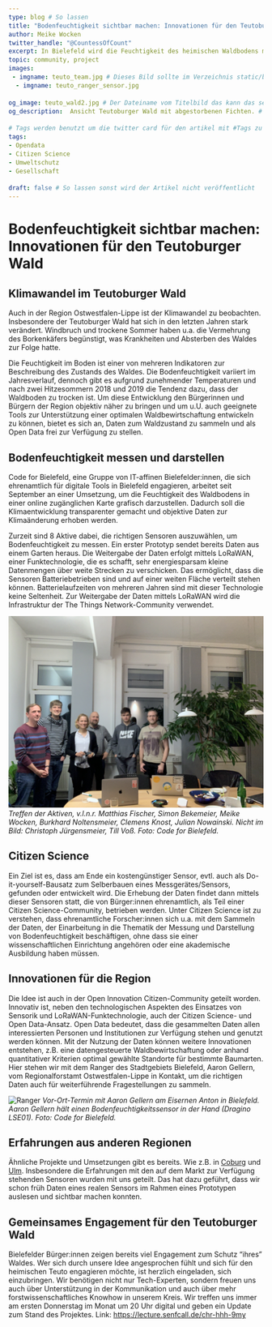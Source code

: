 ```yaml
---
type: blog # So lassen
title: "Bodenfeuchtigkeit sichtbar machen: Innovationen für den Teutoburger Wald"
author: Meike Wocken
twitter_handle: "@CountessOfCount"
excerpt: In Bielefeld wird die Feuchtigkeit des heimischen Waldbodens mit Sensoren gemessen. Ziel ist es, dafür eine Citizen Science-Community aufzubauen und die Daten für alle als Open Data und aufbereitet in einer Online-Karte zur Verfügung zu stellen.
topic: community, project
images:
 - imgname: teuto_team.jpg # Dieses Bild sollte im Verzeichnis static/blog existieren
  - imgname: teuto_ranger_sensor.jpg

og_image: teuto_wald2.jpg # Der Dateiname vom Titelbild das kann das selbe sein wie unter images und sollte auch unter static/blog liegen
og_description:  Ansicht Teutoburger Wald mit abgestorbenen Fichten. # Der alt Text zum Titelbild

# Tags werden benutzt um die twitter card für den artikel mit #Tags zu versorgen und um in Suchmaschinen gefunden zu werden
tags:
- Opendata
- Citizen Science
- Umweltschutz
- Gesellschaft

draft: false # So lassen sonst wird der Artikel nicht veröffentlicht
---
```


# Bodenfeuchtigkeit sichtbar machen: Innovationen für den Teutoburger Wald

## Klimawandel im Teutoburger Wald 

Auch in der Region Ostwestfalen-Lippe ist der Klimawandel zu beobachten. Insbesondere der Teutoburger Wald hat sich in den letzten Jahren stark verändert. Windbruch und trockene Sommer haben u.a. die Vermehrung des Borkenkäfers begünstigt, was Krankheiten und Absterben des Waldes zur Folge hatte.
 
Die Feuchtigkeit im Boden ist einer von mehreren Indikatoren zur Beschreibung des Zustands des Waldes. Die Bodenfeuchtigkeit variiert im Jahresverlauf, dennoch gibt es aufgrund zunehmender Temperaturen und nach zwei Hitzesommern 2018 und 2019 die Tendenz dazu, dass der Waldboden zu trocken ist. Um diese Entwicklung den Bürgerinnen und Bürgern der Region objektiv näher zu bringen und um u.U. auch geeignete Tools zur Unterstützung einer optimalen Waldbewirtschaftung entwickeln zu können, bietet es sich an, Daten zum Waldzustand zu sammeln und als Open Data frei zur Verfügung zu stellen.

## Bodenfeuchtigkeit messen und darstellen

Code for Bielefeld, eine Gruppe von IT-affinen Bielefelder:innen, die sich ehrenamtlich für digitale Tools in Bielefeld engagieren, arbeitet seit September an einer Umsetzung, um die Feuchtigkeit des Waldbodens in einer online zugänglichen Karte grafisch darzustellen. Dadurch soll die Klimaentwicklung transparenter gemacht und objektive Daten zur Klimaänderung erhoben werden. 

Zurzeit sind 8 Aktive dabei, die richtigen Sensoren auszuwählen, um Bodenfeuchtigkeit zu messen. Ein erster Prototyp sendet bereits Daten aus einem Garten heraus. Die Weitergabe der Daten erfolgt mittels LoRaWAN, einer Funktechnologie, die es schafft, sehr energiesparsam kleine Datenmengen über weite Strecken zu verschicken. Das ermöglicht, dass die Sensoren Batteriebetrieben sind und auf einer weiten Fläche verteilt stehen können. Batterielaufzeiten von mehreren Jahren sind mit dieser Technologie keine Seltenheit. Zur Weitergabe der Daten mittels LoRaWAN wird die Infrastruktur der The Things Network-Community verwendet. 

![Team](https://github.com/okfde/codefor.de/blob/main/static/blog/teuto_team.JPG)
_Treffen der Aktiven, v.l.n.r. Matthias Fischer, Simon Bekemeier, Meike Wocken, Burkhard Noltensmeier, Clemens Knost, Julian Nowainski. Nicht im Bild: Christoph Jürgensmeier, Till Voß.  Foto: Code for Bielefeld._

## Citizen Science

Ein Ziel ist es, dass am Ende ein kostengünstiger Sensor, evtl. auch als Do-it-yourself-Bausatz zum Selberbauen eines Messgerätes/Sensors, gefunden oder entwickelt wird. Die Erhebung der Daten findet dann mittels dieser Sensoren statt, die von Bürger:innen ehrenamtlich, als Teil einer Citizen Science-Community, betrieben werden. Unter Citizen Science ist zu verstehen, dass ehrenamtliche Forscher:innen sich u.a. mit dem Sammeln der Daten, der Einarbeitung in die Thematik der Messung und Darstellung von Bodenfeuchtigkeit beschäftigen, ohne dass sie einer wissenschaftlichen Einrichtung angehören oder eine akademische Ausbildung haben müssen. 

## Innovationen für die Region

Die Idee ist auch in der Open Innovation Citizen-Community geteilt worden. Innovativ ist, neben den technologischen Aspekten des Einsatzes von Sensorik und LoRaWAN-Funktechnologie, auch der Citizen Science- und Open Data-Ansatz. Open Data bedeutet, dass die gesammelten Daten allen interessierten Personen und Institutionen zur Verfügung stehen und genutzt werden können. Mit der Nutzung der Daten können weitere Innovationen entstehen, z.B. eine datengesteuerte Waldbewirtschaftung oder anhand quantitativer Kriterien optimal gewählte Standorte für bestimmte Baumarten. Hier stehen wir mit dem Ranger des Stadtgebiets Bielefeld, Aaron Gellern, vom Regionalforstamt Ostwestfalen-Lippe in Kontakt, um die richtigen Daten auch für weiterführende Fragestellungen zu sammeln.  

![Ranger](https://github.com/okfde/codefor.de/blob/main/static/blog/teuto_ranger_sensor.jpg)
_Vor-Ort-Termin mit Aaron Gellern am Eisernen Anton in Bielefeld. Aaron Gellern hält einen Bodenfeuchtigkeitssensor in der Hand (Dragino LSE01). Foto: Code for Bielefeld._

## Erfahrungen aus anderen Regionen

Ähnliche Projekte und Umsetzungen gibt es bereits. Wie z.B. in [Coburg](https://www.lorawan-coburg.de/) und [Ulm](https://lorapark.de/). Insbesondere die Erfahrungen mit den auf dem Markt zur Verfügung stehenden Sensoren wurden mit uns geteilt. Das hat dazu geführt, dass wir schon früh Daten eines realen Sensors im Rahmen eines Prototypen auslesen und sichtbar machen konnten.

## Gemeinsames Engagement für den Teutoburger Wald 

Bielefelder Bürger:innen zeigen bereits viel Engagement zum Schutz “ihres” Waldes. Wer sich durch unsere Idee angesprochen fühlt und sich für den heimischen Teuto engagieren möchte, ist herzlich eingeladen, sich einzubringen. Wir benötigen nicht nur Tech-Experten, sondern freuen uns auch über Unterstützung in der Kommunikation und auch über mehr forstwissenschaftliches Knowhow in unserem Kreis. Wir treffen uns immer am ersten Donnerstag im Monat um 20 Uhr digital und geben ein Update zum Stand des Projektes. Link: https://lecture.senfcall.de/chr-hhh-9my
